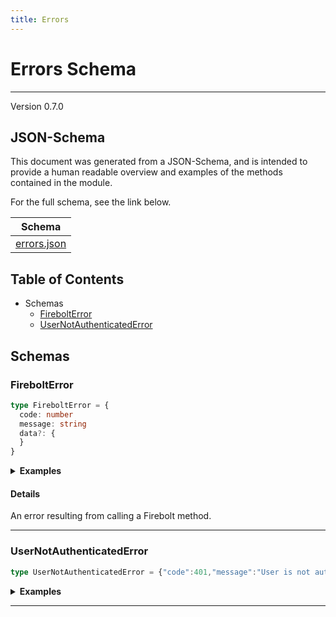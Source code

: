 ```yaml
---
title: Errors
---
```

# Errors Schema
---
Version 0.7.0


## JSON-Schema
This document was generated from a JSON-Schema, and is intended to provide a human readable overview and examples of the methods contained in the module.

For the full schema, see the link below.

| Schema |
|--------|
| [errors.json](https://github.com/rdkcentral/firebolt-openrpc/blob/feature/badger-parity/src/schemas/errors.json) |

## Table of Contents
 
 - Schemas
    - [FireboltError](#firebolterror)
    - [UserNotAuthenticatedError](#usernotauthenticatederror)


## Schemas

### FireboltError

```typescript
type FireboltError = {
  code: number
  message: string
  data?: {
  }
}
```




<details>
  <summary><b>Examples</b></summary>

```json
{
  "code": -32601,
  "message": "Method not found"
}
```

</details>


#### Details

An error resulting from calling a Firebolt method.


---

### UserNotAuthenticatedError

```typescript
type UserNotAuthenticatedError = {"code":401,"message":"User is not authenticated."}
```




<details>
  <summary><b>Examples</b></summary>

```json
{
  "code": 401,
  "message": "User is not authenticated."
}
```

</details>




---


